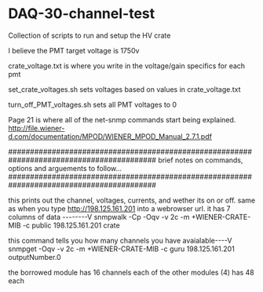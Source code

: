 # DAQ-30-channel-test
Collection of scripts to run and setup the HV crate 

I believe the PMT target voltage is 1750v

crate_voltage.txt
is where you write in the voltage/gain specifics for each pmt 

set_crate_voltages.sh
sets voltages based on values in crate_voltage.txt

turn_off_PMT_voltages.sh
sets all PMT voltages to 0

Page 21 is where all of the net-snmp commands start being explained.
http://file.wiener-d.com/documentation/MPOD/WIENER_MPOD_Manual_2.7.1.pdf

##########################################################################################
brief notes on commands, options and arguements to follow...
##########################################################################################

this prints out the channel, voltages, currents, and wether its on or off.
 same as when you type http://198.125.161.201 into a webrowser url.
it has 7 columns of data --------V
snmpwalk -Cp -Oqv -v 2c -m +WIENER-CRATE-MIB -c public 198.125.161.201 crate

this command tells you how many channels you have avaialable----V
snmpget -Oqv -v 2c -m +WIENER-CRATE-MIB -c guru 198.125.161.201 outputNumber.0

the borrowed module has 16 channels
each of the other modules (4) has 48 each 
